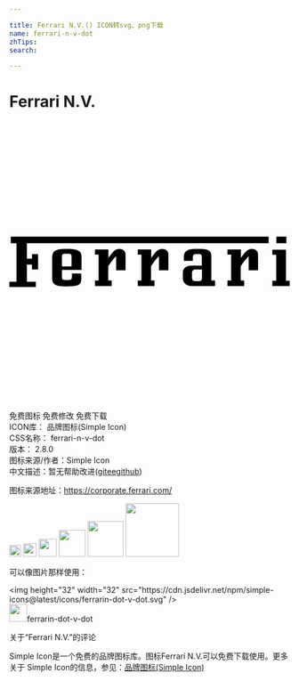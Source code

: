 ```yaml
---

title: Ferrari N.V.() ICON转svg、png下载
name: ferrari-n-v-dot
zhTips: 
search: 

---
```


# Ferrari N.V.  <small style="font-size: 60%;font-weight: 100"></small>

<div id="svg" class="svg-wrap">
<svg role="img" viewBox="0 0 24 24" xmlns="http://www.w3.org/2000/svg"><title>Ferrari N.V. icon</title><path d="M17.297,13.597v-0.314v-1.745c0-0.541-0.297-0.646-1.135-0.646c-0.908,0-1.222,0.122-1.222,0.751v0.279h0.768v-0.227 c0-0.314,0.017-0.367,0.419-0.367c0.332,0,0.349,0.035,0.349,0.367v0.628h-0.803c-0.628,0-0.82,0.297-0.82,0.646v0.436 c0,0.367,0.279,0.663,0.716,0.663h2.042v-0.471H17.297z M16.495,13.353c0,0.244-0.122,0.297-0.297,0.297h-0.297 c-0.192,0-0.262-0.122-0.262-0.297v-0.401c0-0.157,0.105-0.297,0.262-0.297h0.593V13.353z M23.686,13.615v-2.653h-1.169v0.436h0.332 v2.217h-0.332v0.454H24v-0.454C24,13.615,23.686,13.615,23.686,13.615z M20.736,10.892c-0.436,0-0.716,0.541-0.908,0.768v-0.716 h-1.152v0.436h0.314v2.217h-0.314v0.471h1.431v-0.471h-0.297V12.41c0-0.105,0.681-0.96,0.681-0.873v1.187h0.803v-1.327 C21.295,11.084,21.103,10.892,20.736,10.892 M6.179,12.689V11.52c0-0.436-0.332-0.628-1.204-0.628H4.852 c-0.943,0-1.187,0.209-1.187,0.751v1.745c0,0.593,0.349,0.698,1.204,0.716h0.087c0.925-0.017,1.204-0.087,1.204-0.646v-0.454H5.359 v0.227c0,0.314-0.052,0.332-0.436,0.332c-0.38,0-0.419-0.027-0.419-0.332c0-0.135,0-0.541,0-0.541H6.179z M4.503,11.555 c0-0.157,0.052-0.244,0.244-0.244h0.349c0.14,0,0.227,0.07,0.227,0.175v0.908h-0.82V11.555z M22.865,10.403h0.855V9.844h-0.855 V10.403z M0.122,10.403h0.489v3.299H0v0.454h2.269v-0.454H1.501v-1.466h0.436v0.419h0.524v-1.309H1.937v0.384H1.501v-1.327h20.701 V9.844H0.122V10.403z M9.391,10.892c-0.436,0-0.716,0.541-0.908,0.768v-0.716H7.331v0.436h0.314v2.217H7.331v0.471h1.431v-0.471 H8.465V12.41c0-0.105,0.681-0.96,0.681-0.873v1.187h0.803v-1.327C9.949,11.084,9.757,10.892,9.391,10.892 M13.056,10.892 c-0.436,0-0.716,0.541-0.908,0.768v-0.716h-1.152v0.436h0.314v2.217h-0.314v0.471h1.431v-0.471h-0.297V12.41 c0-0.105,0.681-0.96,0.681-0.873v1.187h0.803v-1.327C13.615,11.084,13.423,10.892,13.056,10.892"/></svg>
</div>
<detail full-name='ferrari-n-v-dot'></detail>

<div class="detail-page">
<p>
<span><span class="badge-success badge">免费图标</span> <span class="badge-success badge">免费修改</span>  <span class="badge-success badge">免费下载</span> </span>
<br/>
<span>
ICON库：
<span class="badge-secondary badge">品牌图标(Simple Icon)</span> 
</span>
<br/>
<span>
CSS名称：
<span class="badge-secondary badge">ferrari-n-v-dot</span> 
</span>

<br/>
<span>
版本：
<span class="badge-secondary badge">2.8.0</span> 
</span>
<br/>
<span>图标来源/作者：<span class="badge-light badge">Simple Icon</span></span> 
<br/>
<span class="zh-detail">中文描述：暂无<span class="help-link"><span>帮助改进</span>(<a href="https://gitee.com/liuwave/icon-helper/edit/master/json/brands/ferrari-n-v-dot.json" target="_blank" rel="noopener noreferrer">gitee</a><a href="https://github.com/liuwave/icon-helper/edit/master/json/brands/ferrari-n-v-dot.json" target="_blank" rel="noopener noreferrer">github</a></span>)</span><br/>
</p>
</div><div class="description description alert alert-light"><p>图标来源地址：<a href="https://corporate.ferrari.com/" target="_blank" rel="noopener noreferrer">https://corporate.ferrari.com/</a></p></div>
<div class="alert alert-dark">
<img height="21" width="21" src="https://cdn.jsdelivr.net/npm/simple-icons@latest/icons/ferrarin-dot-v-dot.svg" />
<img height="24" width="24" src="https://cdn.jsdelivr.net/npm/simple-icons@latest/icons/ferrarin-dot-v-dot.svg" />
<img height="32" width="32" src="https://cdn.jsdelivr.net/npm/simple-icons@latest/icons/ferrarin-dot-v-dot.svg" />
<img height="48" width="48" src="https://cdn.jsdelivr.net/npm/simple-icons@latest/icons/ferrarin-dot-v-dot.svg" />
<img height="64" width="64" src="https://cdn.jsdelivr.net/npm/simple-icons@latest/icons/ferrarin-dot-v-dot.svg" />
<img height="96" width="96" src="https://cdn.jsdelivr.net/npm/simple-icons@latest/icons/ferrarin-dot-v-dot.svg" />

</div>
<div>
  <p>可以像图片那样使用：    
  </p>
  <div class="alert alert-primary" style="font-size: 14px">
    &lt;img height="32" width="32" src="https://cdn.jsdelivr.net/npm/simple-icons@latest/icons/ferrarin-dot-v-dot.svg" /&gt;
    <copy-btn content='<img height="32" width="32" src="https://cdn.jsdelivr.net/npm/simple-icons@latest/icons/ferrarin-dot-v-dot.svg" />'></copy-btn>
  </div>
  <div class="alert alert-secondary">
    <img height="32" width="32" src="https://cdn.jsdelivr.net/npm/simple-icons@latest/icons/ferrarin-dot-v-dot.svg" />ferrarin-dot-v-dot
    <copy-btn content="ferrarin-dot-v-dot" btn-title="复制图标名称"></copy-btn>
  </div>
</div>

<Vssue title="关于“Ferrari N.V.”的评论" >关于“Ferrari N.V.”的评论</Vssue>


<div><p>Simple Icon是一个免费的品牌图标库。图标Ferrari N.V.可以免费下载使用。更多关于  Simple Icon的信息，参见：<a target="_blank" href="https://iconhelper.cn/brands.html">品牌图标(Simple Icon)</a>
</p></div>
